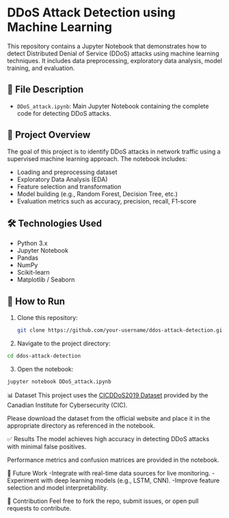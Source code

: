 # DDoS Attack Detection using Machine Learning

This repository contains a Jupyter Notebook that demonstrates how to detect Distributed Denial of Service (DDoS) attacks using machine learning techniques. It includes data preprocessing, exploratory data analysis, model training, and evaluation.

## 📁 File Description

- `DDoS_attack.ipynb`: Main Jupyter Notebook containing the complete code for detecting DDoS attacks.
  
## 🧠 Project Overview

The goal of this project is to identify DDoS attacks in network traffic using a supervised machine learning approach. The notebook includes:

- Loading and preprocessing dataset
- Exploratory Data Analysis (EDA)
- Feature selection and transformation
- Model building (e.g., Random Forest, Decision Tree, etc.)
- Evaluation metrics such as accuracy, precision, recall, F1-score

## 🛠️ Technologies Used

- Python 3.x
- Jupyter Notebook
- Pandas
- NumPy
- Scikit-learn
- Matplotlib / Seaborn

## 🚀 How to Run

1. Clone this repository:
   ```bash
   git clone https://github.com/your-username/ddos-attack-detection.git

2. Navigate to the project directory:
 ```bash
cd ddos-attack-detection
```

3. Open the notebook:
```bash
jupyter notebook DDoS_attack.ipynb
```

📊 Dataset
This project uses the [CICDDoS2019 Dataset](https://www.unb.ca/cic/datasets/ddos-2019.html) provided by the Canadian Institute for Cybersecurity (CIC). 

Please download the dataset from the official website and place it in the appropriate directory as referenced in the notebook.

✅ Results
The model achieves high accuracy in detecting DDoS attacks with minimal false positives.

Performance metrics and confusion matrices are provided in the notebook.

📌 Future Work
-Integrate with real-time data sources for live monitoring.
-Experiment with deep learning models (e.g., LSTM, CNN).
-Improve feature selection and model interpretability.

🤝 Contribution
Feel free to fork the repo, submit issues, or open pull requests to contribute.
